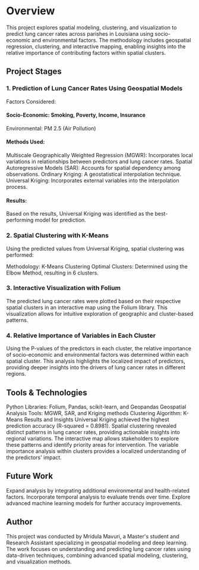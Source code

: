 # Overview
This project explores spatial modeling, clustering, and visualization to predict lung cancer rates across parishes in Louisiana using socio-economic and environmental factors. The methodology includes geospatial regression, clustering, and interactive mapping, enabling insights into the relative importance of contributing factors within spatial clusters.

## Project Stages
### 1. Prediction of Lung Cancer Rates Using Geospatial Models
Factors Considered:

#### Socio-Economic: Smoking, Poverty, Income, Insurance
Environmental: PM 2.5 (Air Pollution)

#### Methods Used:
Multiscale Geographically Weighted Regression (MGWR): Incorporates local variations in relationships between predictors and lung cancer rates.
Spatial Autoregressive Models (SAR): Accounts for spatial dependency among observations.
Ordinary Kriging: A geostatistical interpolation technique.
Universal Kriging: Incorporates external variables into the interpolation process.

#### Results:
Based on the results, Universal Kriging was identified as the best-performing model for prediction.

### 2. Spatial Clustering with K-Means
Using the predicted values from Universal Kriging, spatial clustering was performed:

Methodology: K-Means Clustering
Optimal Clusters: Determined using the Elbow Method, resulting in 6 clusters.

### 3. Interactive Visualization with Folium
The predicted lung cancer rates were plotted based on their respective spatial clusters in an interactive map using the Folium library. This visualization allows for intuitive exploration of geographic and cluster-based patterns.

### 4. Relative Importance of Variables in Each Cluster
Using the P-values of the predictors in each cluster, the relative importance of socio-economic and environmental factors was determined within each spatial cluster. This analysis highlights the localized impact of predictors, providing deeper insights into the drivers of lung cancer rates in different regions.

## Tools & Technologies
Python Libraries: Folium, Pandas, scikit-learn, and Geopandas
Geospatial Analysis Tools: MGWR, SAR, and Kriging methods
Clustering Algorithm: K-Means
Results and Insights
Universal Kriging achieved the highest prediction accuracy (R-squared = 0.8981).
Spatial clustering revealed distinct patterns in lung cancer rates, providing actionable insights into regional variations.
The interactive map allows stakeholders to explore these patterns and identify priority areas for intervention.
The variable importance analysis within clusters provides a localized understanding of the predictors' impact.

## Future Work
Expand analysis by integrating additional environmental and health-related factors.
Incorporate temporal analysis to evaluate trends over time.
Explore advanced machine learning models for further accuracy improvements.

## Author
This project was conducted by Mridula Mavuri, a Master's student and Research Assistant specializing in geospatial modeling and deep learning. The work focuses on understanding and predicting lung cancer rates using data-driven techniques, combining advanced spatial modeling, clustering, and visualization methods.
